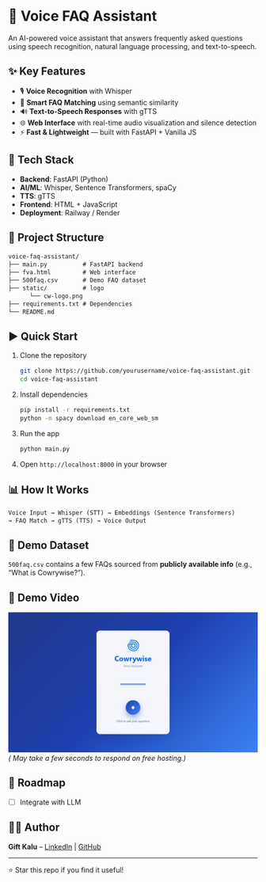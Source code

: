 
# 🎤 Voice FAQ Assistant

An AI-powered voice assistant that answers frequently asked questions using speech recognition, natural language processing, and text-to-speech.

## ✨ Key Features

* 🎙️ **Voice Recognition** with Whisper
* 🤖 **Smart FAQ Matching** using semantic similarity
* 🔊 **Text-to-Speech Responses** with gTTS
* 🌐 **Web Interface** with real-time audio visualization and silence detection
* ⚡ **Fast & Lightweight** — built with FastAPI + Vanilla JS

## 🚀 Tech Stack

* **Backend**: FastAPI (Python)
* **AI/ML**: Whisper, Sentence Transformers, spaCy
* **TTS**: gTTS
* **Frontend**: HTML + JavaScript
* **Deployment**: Railway / Render

## 📂 Project Structure

```
voice-faq-assistant/
├── main.py          # FastAPI backend
├── fva.html         # Web interface
├── 500faq.csv       # Demo FAQ dataset
├── static/          # logo
      └── cw-logo.png
├── requirements.txt # Dependencies
└── README.md
```

## ▶️ Quick Start

1. Clone the repository

   ```bash
   git clone https://github.com/yourusername/voice-faq-assistant.git
   cd voice-faq-assistant
   ```
2. Install dependencies

   ```bash
   pip install -r requirements.txt
   python -m spacy download en_core_web_sm
   ```
3. Run the app

   ```bash
   python main.py
   ```
4. Open `http://localhost:8000` in your browser

## 📊 How It Works

```
Voice Input → Whisper (STT) → Embeddings (Sentence Transformers) 
→ FAQ Match → gTTS (TTS) → Voice Output
```

## 🎯 Demo Dataset

`500faq.csv` contains a few FAQs sourced from **publicly available info** (e.g., “What is Cowrywise?”).

## 🎥 Demo Video
[![Watch the demo](demo-tnail.png)](https://youtu.be/z0AT1Pk5gw0)
*( May take a few seconds to respond on free hosting.)*

## 📝 Roadmap

* [ ] Integrate with LLM




## 👨‍💻 Author

**Gift Kalu** – [LinkedIn](https://www.linkedin.com/in/gift-kalu) | [GitHub](https://github.com/giftkalu)

---

⭐ Star this repo if you find it useful!
